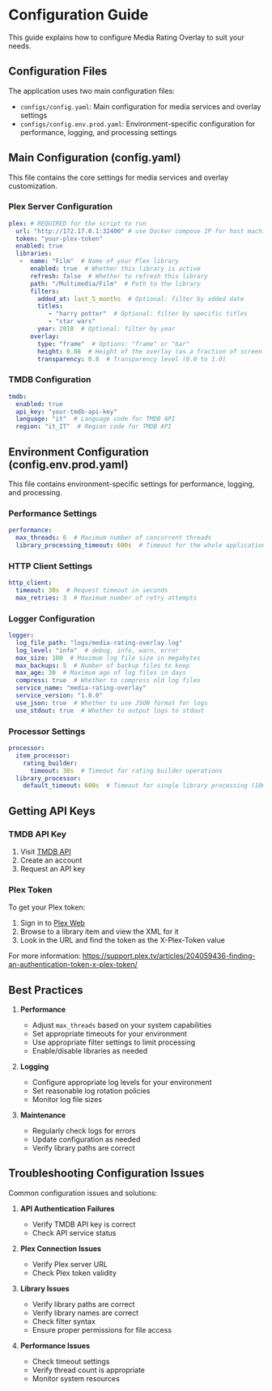 # Configuration Guide

This guide explains how to configure Media Rating Overlay to suit your needs.

## Configuration Files

The application uses two main configuration files:
- `configs/config.yaml`: Main configuration for media services and overlay settings
- `configs/config.env.prod.yaml`: Environment-specific configuration for performance, logging, and processing settings

## Main Configuration (config.yaml)

This file contains the core settings for media services and overlay customization.

### Plex Server Configuration

```yaml
plex: # REQUIRED for the script to run
  url: "http://172.17.0.1:32400" # use Docker compose IP for host machine, see "docker network inspect bridge"
  token: "your-plex-token"
  enabled: true
  libraries:
   -  name: "Film"  # Name of your Plex library
      enabled: true  # Whether this library is active
      refresh: false  # Whether to refresh this library
      path: "/Multimedia/Film"  # Path to the library
      filters:
        added_at: last_5_months  # Optional: filter by added date
        titles:
           - "harry potter"  # Optional: filter by specific titles
           - "star wars"
        year: 2010  # Optional: filter by year
      overlay:
        type: "frame"  # Options: "frame" or "bar"
        height: 0.08  # Height of the overlay (as a fraction of screen height)
        transparency: 0.8  # Transparency level (0.0 to 1.0)
```

### TMDB Configuration

```yaml
tmdb:
  enabled: true
  api_key: "your-tmdb-api-key"
  language: "it"  # Language code for TMDB API
  region: "it_IT"  # Region code for TMDB API
```

## Environment Configuration (config.env.prod.yaml)

This file contains environment-specific settings for performance, logging, and processing.

### Performance Settings

```yaml
performance:
  max_threads: 6  # Maximum number of concurrent threads
  library_processing_timeout: 600s  # Timeout for the whole application (10m default)
```

### HTTP Client Settings

```yaml
http_client:
  timeout: 30s  # Request timeout in seconds
  max_retries: 3  # Maximum number of retry attempts
```

### Logger Configuration

```yaml
logger:
  log_file_path: "logs/media-rating-overlay.log"
  log_level: "info"  # debug, info, warn, error
  max_size: 100  # Maximum log file size in megabytes
  max_backups: 5  # Number of backup files to keep
  max_age: 30  # Maximum age of log files in days
  compress: true  # Whether to compress old log files
  service_name: "media-rating-overlay"
  service_version: "1.0.0"
  use_json: true  # Whether to use JSON format for logs
  use_stdout: true  # Whether to output logs to stdout
```

### Processor Settings

```yaml
processor:
  item_processor:
    rating_builder:
      timeout: 30s  # Timeout for rating builder operations
  library_processor:
    default_timeout: 600s  # Timeout for single library processing (10m default)
```

## Getting API Keys

### TMDB API Key
1. Visit [TMDB API](https://www.themoviedb.org/settings/api)
2. Create an account
3. Request an API key

### Plex Token

To get your Plex token:
1. Sign in to [Plex Web](https://app.plex.tv)
2. Browse to a library item and view the XML for it
3. Look in the URL and find the token as the X-Plex-Token value

For more information: https://support.plex.tv/articles/204059436-finding-an-authentication-token-x-plex-token/

## Best Practices

1. **Performance**
   - Adjust `max_threads` based on your system capabilities
   - Set appropriate timeouts for your environment
   - Use appropriate filter settings to limit processing
   - Enable/disable libraries as needed

2. **Logging**
   - Configure appropriate log levels for your environment
   - Set reasonable log rotation policies
   - Monitor log file sizes

3. **Maintenance**
   - Regularly check logs for errors
   - Update configuration as needed
   - Verify library paths are correct

## Troubleshooting Configuration Issues

Common configuration issues and solutions:

1. **API Authentication Failures**
   - Verify TMDB API key is correct
   - Check API service status

2. **Plex Connection Issues**
   - Verify Plex server URL
   - Check Plex token validity

3. **Library Issues**
   - Verify library paths are correct
   - Verify library names are correct
   - Check filter syntax
   - Ensure proper permissions for file access

4. **Performance Issues**
   - Check timeout settings
   - Verify thread count is appropriate
   - Monitor system resources
